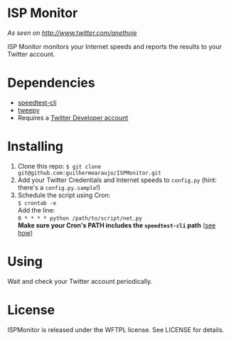 # ISP Monitor
_As seen on http://www.twitter.com/anethoje_

ISP Monitor monitors your Internet speeds and reports the results to your Twitter account.

# Dependencies
* [speedtest-cli](https://github.com/sivel/speedtest-cli)
* [tweepy](https://github.com/tweepy/tweepy)
* Requires a [Twitter Developer account](http://dev.twitter.com)

# Installing
1. Clone this repo: `$ git clone git@github.com:guilhermearaujo/ISPMonitor.git`
2. Add your Twitter Credentials and Internet speeds to `config.py` (hint: there's a `config.py.sample`!)
3. Schedule the script using Cron:  
  `$ crontab -e`  
  Add the line:  
  `0 * * * * python /path/to/script/net.py`  
**Make sure your Cron's PATH includes the `speedtest-cli` path** ([see how](http://stackoverflow.com/a/2409369/1262783))

# Using
Wait and check your Twitter account periodically.

# License

ISPMonitor is released under the WFTPL license. See LICENSE for details.
